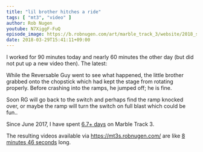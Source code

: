 ```yaml
---
title: "lil brother hitches a ride"
tags: [ "mt3", "video" ]
author: Rob Nugen
youtube: N7XiggF-FuQ
episode_image: https://b.robnugen.com/art/marble_track_3/website/2018_sep_02_mt3_placeholder.png
date: 2018-03-29T15:41:11+09:00
---
```


I worked for 90 minutes today and nearly 60 minutes the other day (but
did not put up a new video then).  The latest:

While the Reversable Guy went to see what happened, the little brother
grabbed onto the chopstick which had kept the stage from rotating
properly.  Before crashing into the ramps, he jumped off; he is fine.

Soon RG will go back to the switch and perhaps find the ramp knocked
over, or maybe the ramp will turn the switch on full blast which could
be fun..

Since June 2017, I have spent
[6.7+ days](
http://grun1.com/utils/timeCalc.html?t1=4:14:42&c1=June%202017%204:14:42&t2=10:16:10&c2=July%202017%2010:16:10&t3=26:12:06&c3=Aug%202017%2026:12:06&t4=29:46:54&c4=Sep%202017%2029:46:54&t5=14:55:11&c5=Oct%202017%2014:55:11&t6=29:39:56&c6=Nov%202017%2029:39:56&t7=6:02:28&c7=Dec%202017%206:02:28&t8=18:05:28&c8=Jan%202018%2018:05:28&t9=10:24:08&c9=Feb%202018%2010:24:08&t10=55:08&c10=2%20March%202018&t11=33:53&c11=5%20March%202018&t12=1:09:40&c12=5%20March%202018&t13=1:44:47&c13=17%20March%202018&t14=1:44:09&t15=2:02:35&t16=57:42&t17=44:13&t18=52:05&c18=26%20March&t19=1:30:24&c19=28%20March&mode=0&fs3=1&ft2=1&f3t1=1&f4t0=1&d=:&o10=1&fps=
) on Marble Track 3.

The resulting videos available via https://mt3s.robnugen.com/ are like
[8 minutes 46 seconds](
http://grun1.com/utils/timeCalc.html?t1=1:08&c1=skeleton%20arrives&t2=1:40&c2=oops%20after%20drawing%20circle%20on%20stage&t3=1:31&c3=attached%20bearing%20to%20stage&t4=2:03&c4=big%20curve%20ball&t5=1:57&c5=look%20at%20me&t6=0:27&c6=lil%20brother%20hitches%20a%20ride&mode=0&fs3=1&ft2=1&f3t1=1&f4t0=1&d=:&o1=1&fps=
) long.
